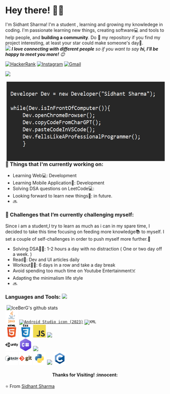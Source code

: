 
<!-- Greeting -->
# Hey there! :wave::smiley:

<!--Introduction -->
I'm Sidhant Sharma! I'm a student , learning and growing my knowledege in coding. I'm passionate learning new things, creating software:computer: and tools to help people, and **building a community**. Do :star2: my repository if you find my project interesting, at least your star could make someone's day:pray:.
<br>
<img src="https://media.giphy.com/media/LnQjpWaON8nhr21vNW/giphy.gif" width="40"> <em><b>I love connecting with different people</b> so if you want to say <b>hi, I'll be happy to meet you more!</b> :blush:</em>

<!-- Your badges -->
[![HackerRank](https://img.shields.io/badge/-warmachiness13-islamicgreen?style=flat&logo=HackerRank&logoColor=black)](https://www.hackerrank.com/profile/warmachiness13)
[![Instagram](https://img.shields.io/badge/-sidhant_sharma-c13584?style=flat&labelColor=c13584&logo=instagram&logoColor=white)](https://www.instagram.com/joykishan_sharma)
[![Gmail](https://img.shields.io/badge/-sidhantsharma1502-c14438?style=flat&logo=Gmail&logoColor=white)](mailto:sidhantsharma1502@gmail.com)

<!-- Profile View Count -->
![](https://komarev.com/ghpvc/?username=IceBerG-15&style=flat)

<!-- Working GIF -->
<img src="pic.png" alt="dev_object" align="right" width="500" height="250" />

### 💼  Things that I'm currently working on: 
* Learning Web💻: Development
* Learning Mobile Application📱: Development
* Solving DSA questions on LeetCode💻:
* Looking forward to learn new things📲: in future.
* 🔜

### 🌱 Challenges that I’m currently challenging myself:
Since i am a student,I try to learn as much as i can in my spare time, I decided to take this time focusing on feeding more knowledge:books: to myself. I set a couple of self-challenges in order to push myself more further.:running: 

* Solving DSA👨‍💻: 1-2 hours a day with no distraction ( One or two day off a week. ) 
* Read📰: Dev and UI articles daily 
* Workout🏋️‍♂️: 6 days in a row and take a day break 
* Avoid spending too much time on Youtube Entertainment☠️
* Adapting the minimalism life style
* 🔜

 ### Languages and Tools: <img src="https://media.giphy.com/media/WUlplcMpOCEmTGBtBW/giphy.gif" width="30">
<p> <!-- GitHub README Stats -->
  <a href="https://github.com/IceBerG-15?tab=repositories">
    <img width="500" height="auto" align="right" alt="IceBerG's github stats" 
         src="https://github-readme-stats.vercel.app/api?username=IceBerG-15&show_icons=true&theme=algolia&count_private=true" />
   <!-- <img width="30%" height="auto" align="right" alt="Joykishan's github stats" 
         src="https://github-readme-stats.vercel.app/api/top-langs/?username=joykishansharma&layout=compact" />
NOTE: Top languages does not indicate my skill level or something like that, it's a github metric of which languages i have the most code on github. -->
  </a>
 <!-- icons -->
<code><a href = "https://www.java.com/en/"><img height="40" src="https://raw.githubusercontent.com/github/explore/80688e429a7d4ef2fca1e82350fe8e3517d3494d/topics/java/java.png" alt="Java"></a></code>
<code><a title="Google, CC BY 2.5 &lt;https://creativecommons.org/licenses/by/2.5&gt;, via Wikimedia Commons" href="https://commons.wikimedia.org/wiki/File:Android_Studio_icon_(2023).svg"><img width="16" alt="Android Studio icon (2023)" src="https://upload.wikimedia.org/wikipedia/commons/thumb/c/c1/Android_Studio_icon_%282023%29.svg/16px-Android_Studio_icon_%282023%29.svg.png"></a></code>
<code><img height="40" src="https://image.flaticon.com/icons/svg/2306/2306209.svg" alt="XML"></code>
<br>
<code><a href = "https://developer.mozilla.org/en-US/docs/Web/Guide/HTML/HTML5"><img height="40" src="https://raw.githubusercontent.com/github/explore/80688e429a7d4ef2fca1e82350fe8e3517d3494d/topics/html/html.png"></a></code>
<code><a href = "https://developer.mozilla.org/en-US/docs/Archive/CSS3"><img height="40" src="https://raw.githubusercontent.com/github/explore/80688e429a7d4ef2fca1e82350fe8e3517d3494d/topics/css/css.png"></a></code>
<code><a href = "https://developer.mozilla.org/en-US/docs/Web/JavaScript"><img height="40" src="https://raw.githubusercontent.com/github/explore/80688e429a7d4ef2fca1e82350fe8e3517d3494d/topics/javascript/javascript.png"></a></code>
<code><a href = "https://code.visualstudio.com/"><img height="40" src="https://upload.wikimedia.org/wikipedia/commons/thumb/9/9a/Visual_Studio_Code_1.35_icon.svg/1200px-Visual_Studio_Code_1.35_icon.svg.png"></a></code>
<br>
<code><a href = "https://unity.com/"><img height="40" src="https://raw.githubusercontent.com/github/explore/80688e429a7d4ef2fca1e82350fe8e3517d3494d/topics/unity/unity.png"></a></code>
<code><a href = "https://docs.microsoft.com/en-us/dotnet/csharp/"><img height="40" src="https://raw.githubusercontent.com/github/explore/80688e429a7d4ef2fca1e82350fe8e3517d3494d/topics/csharp/csharp.png"></a></code>
<code><a href = "https://www.jetbrains.com/rider/"><img height="40" src="https://resources.jetbrains.com/storage/products/rider/img/meta/rider_logo_300x300.png"></a></code>
<br>
<code><a href = "https://www.gnu.org/software/bash/"><img height="40" src="https://raw.githubusercontent.com/github/explore/80688e429a7d4ef2fca1e82350fe8e3517d3494d/topics/bash/bash.png"></a></code>
<code><a href = "https://git-scm.com/"><img height="40" src="https://raw.githubusercontent.com/github/explore/80688e429a7d4ef2fca1e82350fe8e3517d3494d/topics/git/git.png"></a></code>
<code><a href = "https://www.python.org/"><img height="40" src="https://raw.githubusercontent.com/github/explore/80688e429a7d4ef2fca1e82350fe8e3517d3494d/topics/python/python.png"></a></code>
<code><a href = "https://www.jetbrains.com/pycharm/"><img height="40" src="https://resources.jetbrains.com/storage/products/pycharm/img/meta/pycharm_logo_300x300.png"></a></code>
<code><img height="40" src="https://raw.githubusercontent.com/github/explore/80688e429a7d4ef2fca1e82350fe8e3517d3494d/topics/c/c.png" alt="C Language"></code>
<br>

</p>

<h4 align="center"> Thanks for Visiting! :innocent:</h4>

:star: From [Sidhant Sharma](https://github.com/IceBerG-15)

